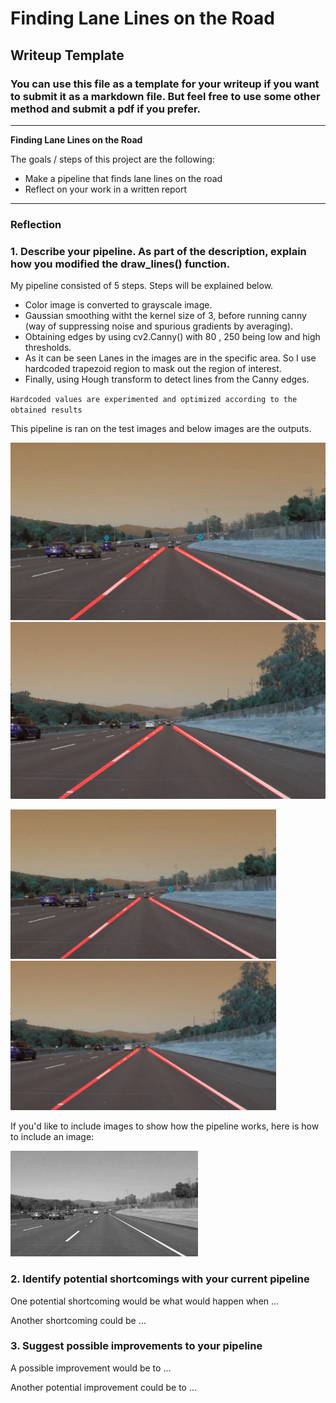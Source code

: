 # **Finding Lane Lines on the Road** 

## Writeup Template

### You can use this file as a template for your writeup if you want to submit it as a markdown file. But feel free to use some other method and submit a pdf if you prefer.

---

**Finding Lane Lines on the Road**

The goals / steps of this project are the following:
* Make a pipeline that finds lane lines on the road
* Reflect on your work in a written report


[//]: # (Image References)

[image1]: ./examples/grayscale.jpg "Grayscale"

---

### Reflection

### 1. Describe your pipeline. As part of the description, explain how you modified the draw_lines() function.

My pipeline consisted of 5 steps. Steps will be explained below. 

* Color image is converted to grayscale image.
* Gaussian smoothing witht the kernel size of 3, before running canny (way of suppressing noise and spurious gradients by averaging).
* Obtaining edges by using cv2.Canny() with 80 , 250 being low and high thresholds.
* As it can be seen Lanes in the images are in the specific area. So I use hardcoded trapezoid region to mask out the region of interest. 
* Finally, using Hough transform to detect lines from the Canny edges. 

`Hardcoded values are experimented and optimized according to the obtained results`

This pipeline is ran on the test images and below images are the outputs. 

![alt-text-1](./test_images_output/Red/solidWhiteCurve_test_output.jpg "solidWhiteCurve") ![alt-text-2](./test_images_output/Red/solidWhiteRight_test_output.jpg "solidWhiteRight")

<img src="./test_images_output/Red/solidWhiteCurve_test_output.jpg" width="425"/> <img src="./test_images_output/Red/solidWhiteRight_test_output.jpg" width="425"/> 





If you'd like to include images to show how the pipeline works, here is how to include an image: 

![alt text][image1]


### 2. Identify potential shortcomings with your current pipeline


One potential shortcoming would be what would happen when ... 

Another shortcoming could be ...


### 3. Suggest possible improvements to your pipeline

A possible improvement would be to ...

Another potential improvement could be to ...
